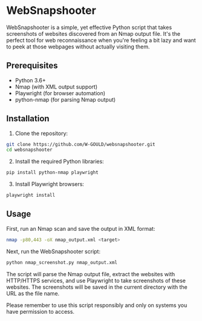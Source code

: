 # WebSnapshooter

WebSnapshooter is a simple, yet effective Python script that takes screenshots of websites discovered from an Nmap output file. It's the perfect tool for web reconnaissance when you're feeling a bit lazy and want to peek at those webpages without actually visiting them.

## Prerequisites

- Python 3.6+
- Nmap (with XML output support)
- Playwright (for browser automation)
- python-nmap (for parsing Nmap output)

## Installation

1. Clone the repository:

```bash
git clone https://github.com/W-GOULD/websnapshooter.git
cd websnapshooter
```

2. Install the required Python libraries:

```bash
pip install python-nmap playwright
```
3. Install Playwright browsers:
```bash
playwright install
```

## Usage
First, run an Nmap scan and save the output in XML format:

```bash
nmap -p80,443 -oX nmap_output.xml <target>
```
Next, run the WebSnapshooter script:

```bash
python nmap_screenshot.py nmap_output.xml
```
The script will parse the Nmap output file, extract the websites with HTTP/HTTPS services, and use Playwright to take screenshots of these websites. The screenshots will be saved in the current directory with the URL as the file name.

Please remember to use this script responsibly and only on systems you have permission to access.
